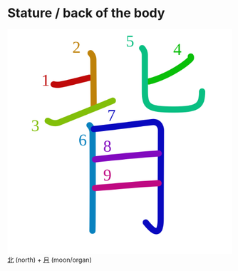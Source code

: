 # Stature / back of the body
![80cc](../kanji-colorize/80cc.svg)
[北](北.md) (north) + [月](月.md) (moon/organ) 
